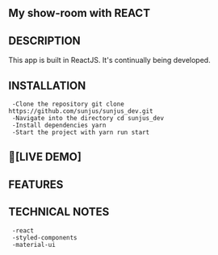 
## My show-room with REACT

## DESCRIPTION
This app is built in ReactJS. It's continually being developed.

## INSTALLATION

     -Clone the repository git clone https://github.com/sunjus/sunjus_dev.git
     -Navigate into the directory cd sunjus_dev
     -Install dependencies yarn
     -Start the project with yarn run start

## 🚩[LIVE DEMO]

## FEATURES

## TECHNICAL NOTES
     -react
     -styled-components
     -material-ui


